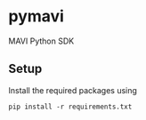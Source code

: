 # pymavi
MAVI Python SDK

## Setup

Install the required packages using
```
pip install -r requirements.txt
```
